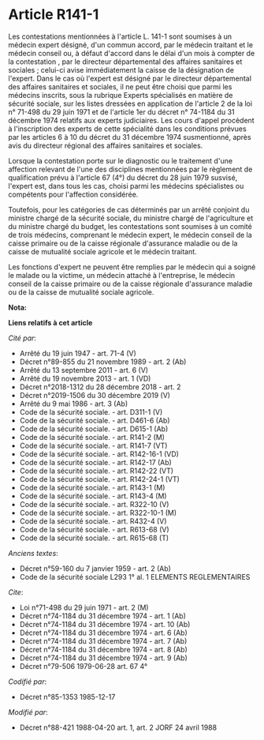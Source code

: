 # Article R141-1

Les contestations mentionnées à l'article L. 141-1 sont soumises à un médecin expert désigné, d'un commun accord, par le
médecin traitant et le médecin conseil ou, à défaut d'accord dans le délai d'un mois à compter de la contestation     , par
le directeur départemental des affaires sanitaires et sociales ; celui-ci avise immédiatement la caisse de la désignation de
l'expert. Dans le cas où l'expert est désigné par le directeur départemental des affaires sanitaires et sociales, il ne peut
être choisi que parmi les médecins inscrits, sous la rubrique Experts spécialisés en matière de sécurité sociale, sur les
listes dressées en application de l'article 2 de la loi n° 71-498 du 29 juin 1971 et de l'article 1er du décret n° 74-1184 du
31 décembre 1974 relatifs aux experts judiciaires. Les cours d'appel procèdent à l'inscription des experts de cette
spécialité dans les conditions prévues par les articles 6 à 10 du décret du 31 décembre 1974 susmentionné, après avis du
directeur régional des affaires sanitaires et sociales. 

Lorsque la contestation porte sur le diagnostic ou le traitement d'une affection relevant de l'une des disciplines
mentionnées par le règlement de qualification prévu à l'article 67 (4°) du décret du 28 juin 1979 susvisé, l'expert est, dans
tous les cas, choisi parmi les médecins spécialistes ou compétents pour l'affection considérée. 

Toutefois, pour les catégories de cas déterminés par un arrêté conjoint du ministre chargé de la sécurité sociale, du
ministre chargé de l'agriculture et du ministre chargé du budget, les contestations sont soumises à un comité de trois
médecins, comprenant le médecin expert, le médecin conseil de la caisse primaire ou de la caisse régionale d'assurance
maladie ou de la caisse de mutualité sociale agricole et le médecin traitant. 

Les fonctions d'expert ne peuvent être remplies par le médecin qui a soigné le malade ou la victime, un médecin attaché à
l'entreprise, le médecin conseil de la caisse primaire ou de la caisse régionale d'assurance maladie ou de la caisse de
mutualité sociale agricole.

**Nota:**



**Liens relatifs à cet article**

_Cité par_:

  - Arrêté du 19 juin 1947 - art. 71-4 (V)
  - Décret n°89-855 du 21 novembre 1989 - art. 2 (Ab)
  - Arrêté du 13 septembre 2011 - art. 6 (V)
  - Arrêté du 19 novembre 2013 - art. 1 (VD)
  - Décret n°2018-1312 du 28 décembre 2018 - art. 2
  - Décret n°2019-1506 du 30 décembre 2019 (V)
  - Arrêté du 9 mai 1986 - art. 3 (Ab)
  - Code de la sécurité sociale. - art. D311-1 (V)
  - Code de la sécurité sociale. - art. D461-6 (Ab)
  - Code de la sécurité sociale. - art. D615-1 (Ab)
  - Code de la sécurité sociale. - art. R141-2 (M)
  - Code de la sécurité sociale. - art. R141-7 (VT)
  - Code de la sécurité sociale. - art. R142-16-1 (VD)
  - Code de la sécurité sociale. - art. R142-17 (Ab)
  - Code de la sécurité sociale. - art. R142-22 (VT)
  - Code de la sécurité sociale. - art. R142-24-1 (VT)
  - Code de la sécurité sociale. - art. R143-1 (M)
  - Code de la sécurité sociale. - art. R143-4 (M)
  - Code de la sécurité sociale. - art. R322-10 (V)
  - Code de la sécurité sociale. - art. R322-10-1 (M)
  - Code de la sécurité sociale. - art. R432-4 (V)
  - Code de la sécurité sociale. - art. R613-68 (V)
  - Code de la sécurité sociale. - art. R615-68 (T)

_Anciens textes_:

  - Décret n°59-160 du 7 janvier 1959 - art. 2 (Ab)
  - Code de la sécurité sociale L293 1° al. 1 ELEMENTS REGLEMENTAIRES

_Cite_:

  - Loi n°71-498 du 29 juin 1971 - art. 2 (M)
  - Décret n°74-1184 du 31 décembre 1974 - art. 1 (Ab)
  - Décret n°74-1184 du 31 décembre 1974 - art. 10 (Ab)
  - Décret n°74-1184 du 31 décembre 1974 - art. 6 (Ab)
  - Décret n°74-1184 du 31 décembre 1974 - art. 7 (Ab)
  - Décret n°74-1184 du 31 décembre 1974 - art. 8 (Ab)
  - Décret n°74-1184 du 31 décembre 1974 - art. 9 (Ab)
  - Décret n°79-506 1979-06-28 art. 67 4°

_Codifié par_:

  - Décret n°85-1353 1985-12-17

_Modifié par_:

  - Décret n°88-421 1988-04-20 art. 1, art. 2 JORF 24 avril 1988
